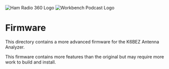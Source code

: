 ![Ham Radio 360 Logo](http://www.360workbench.com/wpimages/wp9fedbb3f_06.png "Ham Radio 360 Logo") ![Workbench Podcast Logo](http://www.360workbench.com/wpimages/wp02796e2d_06.png "Workbench Logo")

# Firmware

This directory contains a more advanced firmware for the K6BEZ Antenna
Analyzer.

This firmware contains more features than the original  but may require more
work to build and install.
